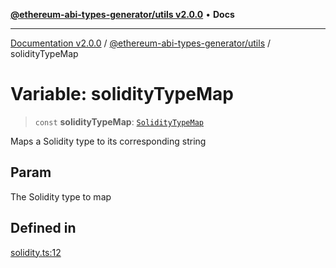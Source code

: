 [**@ethereum-abi-types-generator/utils v2.0.0**](../README.md) • **Docs**

***

[Documentation v2.0.0](../../../packages.md) / [@ethereum-abi-types-generator/utils](../README.md) / solidityTypeMap

# Variable: solidityTypeMap

> `const` **solidityTypeMap**: [`SolidityTypeMap`](../../types/type-aliases/SolidityTypeMap.md)

Maps a Solidity type to its corresponding string

## Param

The Solidity type to map

## Defined in

[solidity.ts:12](https://github.com/niZmosis/ethereum-abi-types-generator/blob/51c0ac8a6ea35330201860f8469daa0efc6ae8f2/packages/utils/src/solidity.ts#L12)
